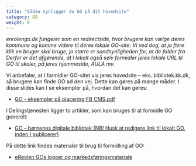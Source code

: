```yaml
---
title: "Sådan synliggør du GO på dit hovedsite"
category: GO
weight: 8
---
```

*ereolengo.dk fungerer som en redirectside, hvor brugere kan vælge deres kommune og komme videre til deres lokale GO-site. Vi ved dog, at jo flere klik en bruger skal bruge, jo større er sandsynligheden for, at de falder fra. Derfor er det afgørende, at I lokalt også selv formidler jeres lokale URL til GO til skoler, på jeres hjemmeside, AULA mv.*

Vi anbefaler, at I formidler GO-sitet via jeres hovedsite – eks. bibliotek.kk.dk, så brugere kan finde GO ad den vej. Dette kan gøres på mange måder. 
I disse slides kan I se eksempler på, hvordan det kan gøres: 
- [GO - eksempler på placering FB CMS.pdf](https://detdigitalefolkebibliotek.sharepoint.com/:b:/s/BibliotekernesNationaleRedaktion/EUppdEgewVRHpDMBauouPE4BWaOjQEcZUjfGuCqkwpqi5A?e=J7UiLw) 

I Delingstjenesten ligger to artikler, som kan bruges til at formidle GO generelt:
- [GO – børnenes digitale bibliotek (NB! Husk at redigere link til lokalt GO, inden I publicerer)](https://delingstjenesten.dk/artikler/go-bornenes-digitale-bibliotek-nb-husk-redigere-link-til-lokalt-go-inden-i-publicerer)

På dette link findes materialer til brug til formidling af GO:
- [eReolen GOs logoer og markedsføringsmateriale](https://delingstjenesten.dk/kampagner-pr/ereolen-gos-logoer-og-pr-materialer)

